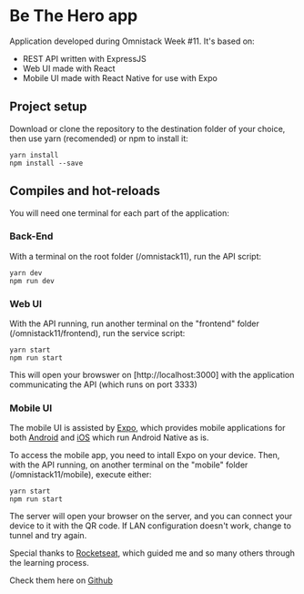 # Be The Hero app

Application developed during Omnistack Week #11. It's based on:

- REST API written with ExpressJS
- Web UI made with React
- Mobile UI made with React Native for use with Expo

## Project setup

Download or clone the repository to the destination folder of your choice, then use yarn (recomended) or npm to install it:

```
yarn install
npm install --save
```

## Compiles and hot-reloads

You will need one terminal for each part of the application:

### Back-End

With a terminal on the root folder (/omnistack11), run the API script:

```
yarn dev
npm run dev
```

### Web UI

With the API running, run another terminal on the "frontend" folder
(/omnistack11/frontend), run the service script:

```
yarn start
npm run start
```

This will open your browswer on [http://localhost:3000] with the application
communicating the API (which runs on port 3333)

### Mobile UI

The mobile UI is assisted by [Expo](https://docs.expo.io/versions/latest/),
which provides mobile applications for both
[Android](https://play.google.com/store/apps/details?id=host.exp.exponent&hl=pt_BR)
and [iOS](https://apps.apple.com/br/app/expo-client/id982107779)
which run Android Native as is.

To access the mobile app, you need to intall Expo on your device. Then, with the
API running, on another terminal on the "mobile" folder (/omnistack11/mobile),
execute either:

```
yarn start
npm run start
```

The server will open your browser on the server, and you can connect your device
to it with the QR code. If LAN configuration doesn't work, change to tunnel and
try again.

Special thanks to [Rocketseat](https://rocketseat.com.br/), which guided me and
so many others through the learning process.

Check them here on [Github](https://github.com/Rocketseat)
